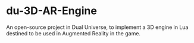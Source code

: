 # du-3D-AR-Engine
An open-source project in Dual Universe, to implement a 3D engine in Lua destined to be used in Augmented Reality in the game.
